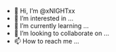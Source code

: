 - 👋 Hi, I’m @xNIGHTxx
- 👀 I’m interested in ...
- 🌱 I’m currently learning ...
- 💞️ I’m looking to collaborate on ...
- 📫 How to reach me ...

<!---
xNIGHTxx/xNIGHTxx is a ✨ special ✨ repository because its `README.md` (this file) appears on your GitHub profile.
You can click the Preview link to take a look at your changes.
--->

